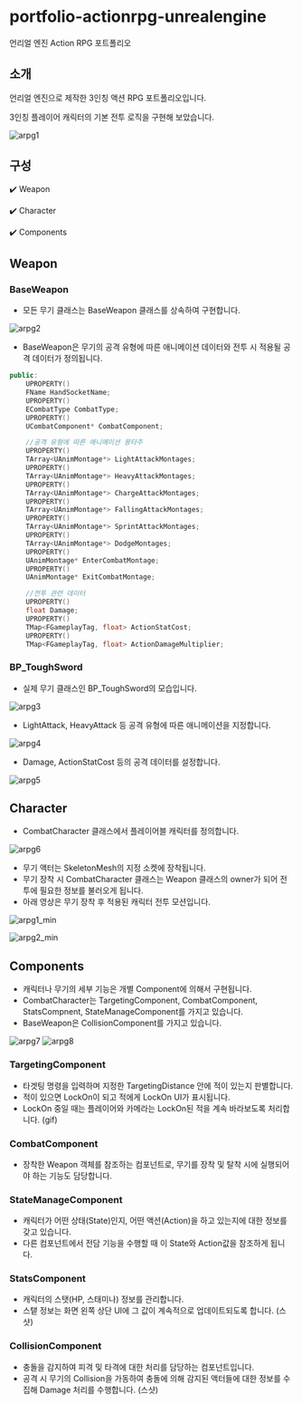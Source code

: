 # portfolio-actionrpg-unrealengine
언리얼 엔진 Action RPG 포트폴리오


## 소개
언리얼 엔진으로 제작한 3인칭 액션 RPG 포트폴리오입니다.


3인칭 플레이어 캐릭터의 기본 전투 로직을 구현해 보았습니다.


![arpg1](https://user-images.githubusercontent.com/96270683/229277573-60205ff8-0400-4b84-bd82-76ed9fd2e4a8.PNG)


## 구성
:heavy_check_mark: Weapon


:heavy_check_mark: Character


:heavy_check_mark: Components


## Weapon


### BaseWeapon
- 모든 무기 클래스는 BaseWeapon 클래스를 상속하여 구현합니다.


![arpg2](https://user-images.githubusercontent.com/96270683/229282134-d7296db9-df8c-488e-be62-71448fbb9a6c.PNG)
- BaseWeapon은 무기의 공격 유형에 따른 애니메이션 데이터와 전투 시 적용될 공격 데이터가 정의됩니다.
``` c++
public:
	UPROPERTY()
	FName HandSocketName;
	UPROPERTY()
	ECombatType CombatType;
	UPROPERTY()
	UCombatComponent* CombatComponent;

	//공격 유형에 따른 애니메이션 몽타주
	UPROPERTY()
	TArray<UAnimMontage*> LightAttackMontages;
	UPROPERTY()
	TArray<UAnimMontage*> HeavyAttackMontages;
	UPROPERTY()
	TArray<UAnimMontage*> ChargeAttackMontages;
	UPROPERTY()
	TArray<UAnimMontage*> FallingAttackMontages;
	UPROPERTY()
	TArray<UAnimMontage*> SprintAttackMontages;
	UPROPERTY()
	TArray<UAnimMontage*> DodgeMontages;
	UPROPERTY()
	UAnimMontage* EnterCombatMontage;
	UPROPERTY()
	UAnimMontage* ExitCombatMontage;

	//전투 관련 데이터
	UPROPERTY()
	float Damage;
	UPROPERTY()
	TMap<FGameplayTag, float> ActionStatCost;
	UPROPERTY()
	TMap<FGameplayTag, float> ActionDamageMultiplier;
```


### BP_ToughSword
- 실제 무기 클래스인 BP_ToughSword의 모습입니다.


![arpg3](https://user-images.githubusercontent.com/96270683/229283520-82812ffa-82f7-475b-a2fc-6da94f31b70d.PNG)
- LightAttack, HeavyAttack 등 공격 유형에 따른 애니메이션을 지정합니다.


![arpg4](https://user-images.githubusercontent.com/96270683/229283564-6cfd2535-ee5a-4e45-801f-43823f85aae4.PNG)
- Damage, ActionStatCost 등의 공격 데이터를 설정합니다.


![arpg5](https://user-images.githubusercontent.com/96270683/229283590-fae7b03a-241f-4813-9f4e-0b8dacaf30d5.PNG)

## Character
- CombatCharacter 클래스에서 플레이어블 캐릭터를 정의합니다.


![arpg6](https://user-images.githubusercontent.com/96270683/229285673-18cd72fc-40f0-4fd0-bb80-af2790987e77.PNG)
- 무기 액터는 SkeletonMesh의 지정 소켓에 장착됩니다.
- 무기 장착 시 CombatCharacter 클래스는 Weapon 클래스의 owner가 되어 전투에 필요한 정보를 불러오게 됩니다.
- 아래 영상은 무기 장착 후 적용된 캐릭터 전투 모션입니다.


![arpg1_min](https://user-images.githubusercontent.com/96270683/229287431-f8f93287-0787-4d95-9975-3cbcb6a4b0e3.gif)


![arpg2_min](https://user-images.githubusercontent.com/96270683/229287735-5707c1a1-cecc-4d7f-ab5d-b1fe8dfdfa3d.gif)




## Components
- 캐릭터나 무기의 세부 기능은 개별 Component에 의해서 구현됩니다.
- CombatCharacter는 TargetingComponent, CombatComponent, StatsCompnent, StateManageComponent를 가지고 있습니다.
- BaseWeapon은 CollisionComponent를 가지고 있습니다.


![arpg7](https://user-images.githubusercontent.com/96270683/229289945-b18177f6-bca6-4330-abac-d1adbe02e8a7.PNG)
![arpg8](https://user-images.githubusercontent.com/96270683/229289955-ef543a0c-e869-4256-a936-82ac905c7f6e.PNG)



### TargetingComponent
- 타겟팅 명령을 입력하며 지정한 TargetingDistance 안에 적이 있는지 판별합니다.
- 적이 있으면 LockOn이 되고 적에게 LockOn UI가 표시됩니다.
- LockOn 중일 때는 플레이어와 카메라는 LockOn된 적을 계속 바라보도록 처리합니다.
(gif)

### CombatComponent
- 장착한 Weapon 객체를 참조하는 컴포넌트로, 무기를 장착 및 탈착 시에 실행되어야 하는 기능도 담당합니다. 


### StateManageComponent
- 캐릭터가 어떤 상태(State)인지, 어떤 액션(Action)을 하고 있는지에 대한 정보를 갖고 있습니다.
- 다른 컴포넌트에서 전담 기능을 수행할 때 이 State와 Action값을 참조하게 됩니다.


### StatsComponent
- 캐릭터의 스탯(HP, 스태미나) 정보를 관리합니다.
- 스탵 정보는 화면 왼쪽 상단 UI에 그 값이 계속적으로 업데이트되도록 합니다.
(스샷)

### CollisionComponent
- 충돌을 감지하여 피격 및 타격에 대한 처리를 담당하는 컴포넌트입니다.
- 공격 시 무기의 Collision을 가동하여 충돌에 의해 감지된 액터들에 대한 정보를 수집해 Damage 처리를 수행합니다.
(스샷)
